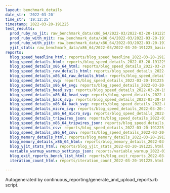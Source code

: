 ```yaml
---
layout: benchmark_details
date_str: '2022-03-20'
time_str: '19:12:25'
timestamp: 2022-03-20-191225
test_results:
  prod_ruby_no_jit: raw_benchmark_data/x86_64/2022-03/2022-03-20-191225_basic_benchmark_prod_ruby_no_jit.json
  prod_ruby_with_mjit: raw_benchmark_data/x86_64/2022-03/2022-03-20-191225_basic_benchmark_prod_ruby_with_mjit.json
  prod_ruby_with_yjit: raw_benchmark_data/x86_64/2022-03/2022-03-20-191225_basic_benchmark_prod_ruby_with_yjit.json
  yjit_stats: raw_benchmark_data/x86_64/2022-03/2022-03-20-191225_basic_benchmark_yjit_stats.json
reports:
  blog_speed_headline_html: reports/blog_speed_headline_2022-03-20-191225.html
  blog_speed_details_html: reports/blog_speed_details_2022-03-20-191225.html
  blog_speed_details_x86_64_html: reports/blog_speed_details_2022-03-20-191225.x86_64.html
  blog_speed_details_raw_details_html: reports/blog_speed_details_2022-03-20-191225.raw_details.html
  blog_speed_details_x86_64_raw_details_html: reports/blog_speed_details_2022-03-20-191225.x86_64.raw_details.html
  blog_speed_details_svg: reports/blog_speed_details_2022-03-20-191225.svg
  blog_speed_details_x86_64_svg: reports/blog_speed_details_2022-03-20-191225.x86_64.svg
  blog_speed_details_head_svg: reports/blog_speed_details_2022-03-20-191225.head.svg
  blog_speed_details_x86_64_head_svg: reports/blog_speed_details_2022-03-20-191225.x86_64.head.svg
  blog_speed_details_back_svg: reports/blog_speed_details_2022-03-20-191225.back.svg
  blog_speed_details_x86_64_back_svg: reports/blog_speed_details_2022-03-20-191225.x86_64.back.svg
  blog_speed_details_micro_svg: reports/blog_speed_details_2022-03-20-191225.micro.svg
  blog_speed_details_x86_64_micro_svg: reports/blog_speed_details_2022-03-20-191225.x86_64.micro.svg
  blog_speed_details_tripwires_json: reports/blog_speed_details_2022-03-20-191225.tripwires.json
  blog_speed_details_x86_64_tripwires_json: reports/blog_speed_details_2022-03-20-191225.x86_64.tripwires.json
  blog_speed_details_csv: reports/blog_speed_details_2022-03-20-191225.csv
  blog_speed_details_x86_64_csv: reports/blog_speed_details_2022-03-20-191225.x86_64.csv
  blog_memory_details_html: reports/blog_memory_details_2022-03-20-191225.html
  blog_memory_details_x86_64_html: reports/blog_memory_details_2022-03-20-191225.x86_64.html
  blog_yjit_stats_html: reports/blog_yjit_stats_2022-03-20-191225.html
  variable_warmup_warmup_settings_json: reports/variable_warmup_2022-03-20-191225.warmup_settings.json
  blog_exit_reports_bench_list_html: reports/blog_exit_reports_2022-03-20-191225.bench_list.html
  iteration_count_html: reports/iteration_count_2022-03-20-191225.html

---
```

Autogenerated by continuous_reporting/generate_and_upload_reports.rb script.
